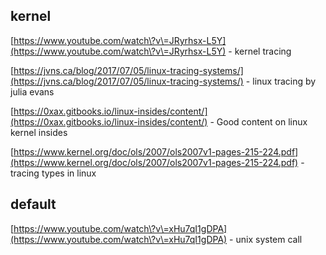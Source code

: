

## kernel

[https://www.youtube.com/watch\?v\=JRyrhsx-L5Y](https://www.youtube.com/watch\?v\=JRyrhsx-L5Y) - kernel tracing

[https://jvns.ca/blog/2017/07/05/linux-tracing-systems/](https://jvns.ca/blog/2017/07/05/linux-tracing-systems/) - linux tracing by julia evans

[https://0xax.gitbooks.io/linux-insides/content/](https://0xax.gitbooks.io/linux-insides/content/) - Good content on linux kernel insides

[https://www.kernel.org/doc/ols/2007/ols2007v1-pages-215-224.pdf](https://www.kernel.org/doc/ols/2007/ols2007v1-pages-215-224.pdf) - tracing types in linux



## default

[https://www.youtube.com/watch\?v\=xHu7qI1gDPA](https://www.youtube.com/watch\?v\=xHu7qI1gDPA) - unix system call

